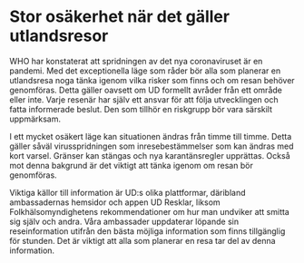 # Stor osäkerhet när det gäller utlandsresor

WHO har konstaterat att spridningen av det nya coronaviruset är en pandemi. Med det exceptionella läge som råder bör alla som planerar en utlandsresa noga tänka igenom vilka risker som finns och om resan behöver genomföras. Detta gäller oavsett om UD formellt avråder från ett område eller inte. Varje resenär har själv ett ansvar för att följa utvecklingen och fatta informerade beslut. Den som tillhör en riskgrupp bör vara särskilt uppmärksam.

I ett mycket osäkert läge kan situationen ändras från timme till timme. Detta gäller såväl virusspridningen som inresebestämmelser som kan ändras med kort varsel. Gränser kan stängas och nya karantänsregler upprättas. Också mot denna bakgrund är det viktigt att tänka igenom om resan bör genomföras.

Viktiga källor till information är UD:s olika plattformar, däribland ambassadernas hemsidor och appen UD Resklar, liksom Folkhälsomyndighetens rekommendationer om hur man undviker att smitta sig själv och andra. Våra ambassader uppdaterar löpande sin reseinformation utifrån den bästa möjliga information som finns tillgänglig för stunden. Det är viktigt att alla som planerar en resa tar del av denna information.
